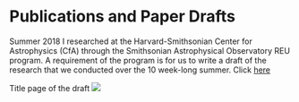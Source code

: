 # Publications and Paper Drafts

Summer 2018 I researched at the Harvard-Smithsonian Center for Astrophysics (CfA) through the Smithsonian Astrophysical Observatory REU program. A requirement of the program is for us to write a draft of the research that we conducted over the 10 week-long summer. Click [here](https://github.com/evanhazey.github.io/evanhazenunez/Graphics/Nunez_SAO_REU_Final.pdf)

Title page of the draft
<img src="https://github.com/evanhazey.github.io/evanhazenunez/Graphics/Nunez_SAO_REU_Final.png">

